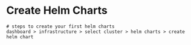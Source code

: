 # Create Helm Charts

```
# steps to create your first helm charts
dashboard > infrastructure > select cluster > helm charts > create helm chart
```

<figure><img src="../../.gitbook/assets/Screenshot 2024-05-10 at 4.44.17 PM.png" alt=""><figcaption></figcaption></figure>

